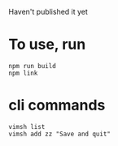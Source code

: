 
Haven't published it yet

# To use, run
```
npm run build
npm link
```

# cli commands
```
vimsh list
vimsh add zz "Save and quit"
```
